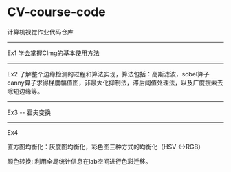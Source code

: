 # CV-course-code
计算机视觉作业代码仓库

----
Ex1 学会掌握CImg的基本使用方法

----
Ex2 了解整个边缘检测的过程和算法实现，算法包括：高斯滤波，sobel算子canny算子求得梯度幅值图，非最大化抑制法，滞后阈值处理法，以及广度搜索去除短边缘等。

---

Ex3 -- 霍夫变换

----

Ex4  

直方图均衡化：灰度图均衡化，彩色图三种方式的均衡化（HSV <->RGB）

颜色转换: 利用全局统计信息在lab空间进行色彩迁移。